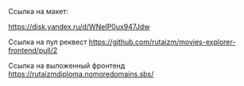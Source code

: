 Ссылка на макет:

https://disk.yandex.ru/d/WNeIP0ux947Jdw

Ссылка на пул реквест
https://github.com/rutaizm/movies-explorer-frontend/pull/2

Ссылка на выложенный фронтенд
https://rutaizmdiploma.nomoredomains.sbs/
